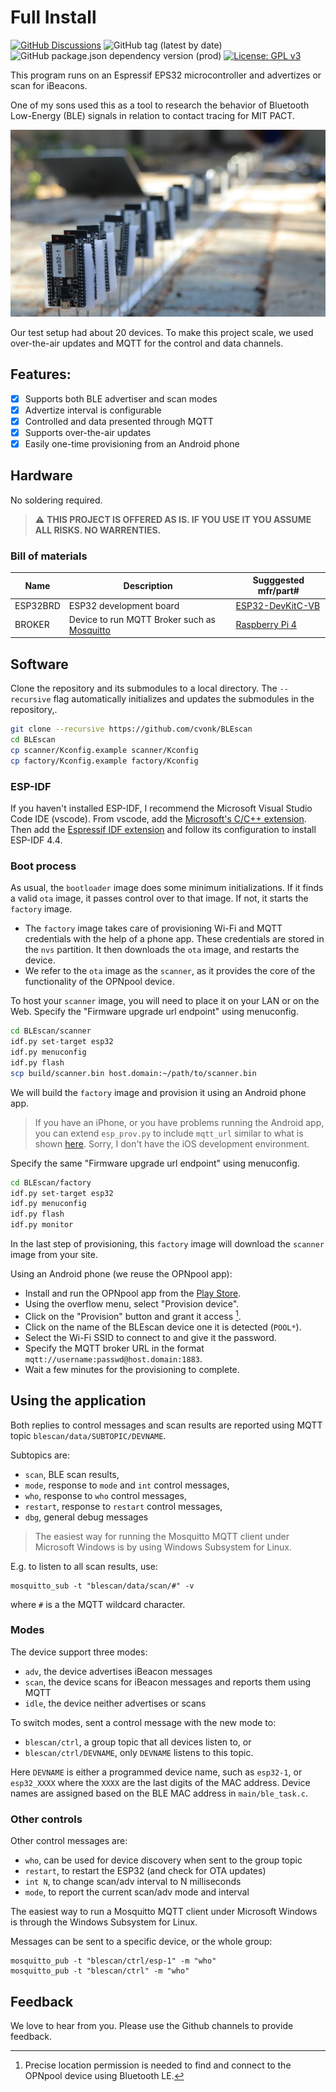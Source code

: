 # Full Install

[![GitHub Discussions](https://img.shields.io/github/discussions/cvonk/BLEscan)](https://github.com/cvonk/BLEscan/discussions)
![GitHub tag (latest by date)](https://img.shields.io/github/v/tag/cvonk/BLEscan)
![GitHub package.json dependency version (prod)](https://img.shields.io/github/package-json/dependency-version/cvonk/BLEscan/esp-idf) 
[![License: GPL v3](https://img.shields.io/badge/License-GPLv3-blue.svg)](https://www.gnu.org/licenses/gpl-3.0)

This program runs on an Espressif EPS32 microcontroller and advertizes or scan for iBeacons.

One of my sons used this as a tool to research the behavior of Bluetooth Low-Energy (BLE) signals in relation to contact tracing for MIT PACT.

![ESP32 statues scattered around the yard](media/photo.jpg)

Our test setup had about 20 devices. To make this project scale, we used over-the-air updates and MQTT for the control and data channels.

## Features:

  - [x] Supports both BLE advertiser and scan modes
  - [x] Advertize interval is configurable
  - [x] Controlled and data presented through MQTT
  - [x] Supports over-the-air updates
  - [x] Easily one-time provisioning from an Android phone

## Hardware

No soldering required.

> :warning: **THIS PROJECT IS OFFERED AS IS. IF YOU USE IT YOU ASSUME ALL RISKS. NO WARRENTIES.**

### Bill of materials

| Name          | Description                                                       | Sugggested mfr/part#       |
|---------------|-------------------------------------------------------------------|----------------------------|
| ESP32BRD      | ESP32 development board                                          | [ESP32-DevKitC-VB](https://www.espressif.com/en/products/devkits/esp32-devkitc/overview)
| BROKER        | Device to run MQTT Broker such as [Mosquitto](https://mosquitto.org/) | [Raspberry Pi 4](https://www.raspberrypi.com/products/raspberry-pi-4-model-b/)

## Software

Clone the repository and its submodules to a local directory. The `--recursive` flag automatically initializes and updates the submodules in the repository,.

```bash
git clone --recursive https://github.com/cvonk/BLEscan
cd BLEscan
cp scanner/Kconfig.example scanner/Kconfig
cp factory/Kconfig.example factory/Kconfig
```

### ESP-IDF 

If you haven't installed ESP-IDF, I recommend the Microsoft Visual Studio Code IDE (vscode). From vscode, add the [Microsoft's C/C++ extension](https://marketplace.visualstudio.com/items?itemName=ms-vscode.cpptools). Then add the [Espressif IDF extension](https://marketplace.visualstudio.com/items?itemName=espressif.esp-idf-extension) and follow its configuration to install ESP-IDF 4.4.

### Boot process

As usual, the `bootloader` image does some minimum initializations. If it finds a valid `ota` image, it passes control over to that image. If not, it starts the `factory` image.

  - The `factory` image takes care of provisioning Wi-Fi and MQTT credentials with the help of a phone app. These credentials are stored in the `nvs` partition. It then downloads the `ota` image, and restarts the device.
  - We refer to the `ota` image as the `scanner`, as it provides the core of the functionality of the OPNpool device.

To host your `scanner` image, you will need to place it on your LAN or on the Web. Specify the "Firmware upgrade url endpoint" using menuconfig.

```bash
cd BLEscan/scanner
idf.py set-target esp32
idf.py menuconfig
idf.py flash
scp build/scanner.bin host.domain:~/path/to/scanner.bin
```

We will build the `factory` image and provision it using an Android phone app.

> If you have an iPhone, or you have problems running the Android app, you can extend `esp_prov.py` to include `mqtt_url` similar to what is shown [here](https://github.com/espressif/esp-idf-provisioning-android/issues/11#issuecomment-586973381). Sorry, I don't have the iOS development environment.

Specify the same "Firmware upgrade url endpoint" using menuconfig.

```bash
cd BLEscan/factory
idf.py set-target esp32
idf.py menuconfig
idf.py flash
idf.py monitor
```

In the last step of provisioning, this `factory` image will download the `scanner` image from your site.

Using an Android phone (we reuse the OPNpool app):

  * Install and run the OPNpool app from the [Play Store](https://play.google.com/store/apps/details?id=com.coertvonk.opnpool).
  * Using the overflow menu, select "Provision device".
  * Click on the "Provision" button and grant it access [^2].
  * Click on the name of the BLEscan device one it is detected (`POOL*`).
  * Select the Wi-Fi SSID to connect to and give it the password.
  * Specify the MQTT broker URL in the format `mqtt://username:passwd@host.domain:1883`.
  * Wait a few minutes for the provisioning to complete.

[^2]: Precise location permission is needed to find and connect to the OPNpool device using Bluetooth LE.

## Using the application

Both replies to control messages and scan results are reported using MQTT topic `blescan/data/SUBTOPIC/DEVNAME`.

Subtopics are:
- `scan`, BLE scan results,
- `mode`, response to `mode` and `int` control messages,
- `who`, response to `who` control messages,
- `restart`, response to `restart` control messages,
- `dbg`, general debug messages

> The easiest way for running the Mosquitto MQTT client under Microsoft Windows is by using Windows Subsystem for Linux.

E.g. to listen to all scan results, use:
```
mosquitto_sub -t "blescan/data/scan/#" -v
```
where `#` is a the MQTT wildcard character.

### Modes

The device support three modes:
  - `adv`, the device advertises iBeacon messages
  - `scan`, the device scans for iBeacon messages and reports them using MQTT
  - `idle`, the device neither advertises or scans

To switch modes, sent a control message with the new mode to:
- `blescan/ctrl`, a group topic that all devices listen to, or
- `blescan/ctrl/DEVNAME`, only `DEVNAME` listens to this topic.

Here `DEVNAME` is either a programmed device name, such as `esp32-1`, or `esp32_XXXX` where the `XXXX` are the last digits of the MAC address. Device names are assigned based on the BLE MAC address in `main/ble_task.c`.

### Other controls

Other control messages are:
- `who`, can be used for device discovery when sent to the group topic
- `restart`, to restart the ESP32 (and check for OTA updates)
- `int N`, to change scan/adv interval to N milliseconds
- `mode`, to report the current scan/adv mode and interval

The easiest way to run a Mosquitto MQTT client under Microsoft Windows is through the Windows Subsystem for Linux.

Messages can be sent to a specific device, or the whole group:
```
mosquitto_pub -t "blescan/ctrl/esp-1" -m "who"
mosquitto_pub -t "blescan/ctrl" -m "who"
```

## Feedback

We love to hear from you. Please use the Github channels to provide feedback.
